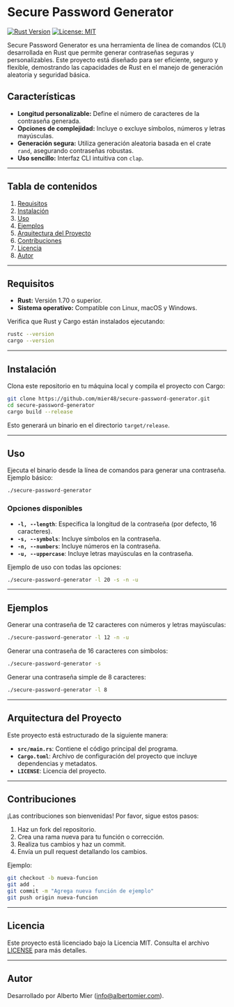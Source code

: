 # Secure Password Generator

[![Rust Version](https://img.shields.io/badge/Rust-1.70+-blue.svg)](https://www.rust-lang.org/)
[![License: MIT](https://img.shields.io/badge/License-MIT-yellow.svg)](./LICENSE)

Secure Password Generator es una herramienta de línea de comandos (CLI) desarrollada en Rust que permite generar contraseñas seguras y personalizables. Este proyecto está diseñado para ser eficiente, seguro y flexible, demostrando las capacidades de Rust en el manejo de generación aleatoria y seguridad básica.

## Características

- **Longitud personalizable:** Define el número de caracteres de la contraseña generada.
- **Opciones de complejidad:** Incluye o excluye símbolos, números y letras mayúsculas.
- **Generación segura:** Utiliza generación aleatoria basada en el crate `rand`, asegurando contraseñas robustas.
- **Uso sencillo:** Interfaz CLI intuitiva con `clap`.

---

## Tabla de contenidos

1. [Requisitos](#requisitos)
2. [Instalación](#instalación)
3. [Uso](#uso)
4. [Ejemplos](#ejemplos)
5. [Arquitectura del Proyecto](#arquitectura-del-proyecto)
6. [Contribuciones](#contribuciones)
7. [Licencia](#licencia)
8. [Autor](#autor)

---

## Requisitos

- **Rust:** Versión 1.70 o superior.
- **Sistema operativo:** Compatible con Linux, macOS y Windows.

Verifica que Rust y Cargo están instalados ejecutando:

```bash
rustc --version
cargo --version
```

---

## Instalación

Clona este repositorio en tu máquina local y compila el proyecto con Cargo:

```bash
git clone https://github.com/mier48/secure-password-generator.git
cd secure-password-generator
cargo build --release
```

Esto generará un binario en el directorio `target/release`.

---

## Uso

Ejecuta el binario desde la línea de comandos para generar una contraseña. Ejemplo básico:

```bash
./secure-password-generator
```

### Opciones disponibles

- **`-l, --length`**: Especifica la longitud de la contraseña (por defecto, 16 caracteres).
- **`-s, --symbols`**: Incluye símbolos en la contraseña.
- **`-n, --numbers`**: Incluye números en la contraseña.
- **`-u, --uppercase`**: Incluye letras mayúsculas en la contraseña.

Ejemplo de uso con todas las opciones:

```bash
./secure-password-generator -l 20 -s -n -u
```

---

## Ejemplos

Generar una contraseña de 12 caracteres con números y letras mayúsculas:

```bash
./secure-password-generator -l 12 -n -u
```

Generar una contraseña de 16 caracteres con símbolos:

```bash
./secure-password-generator -s
```

Generar una contraseña simple de 8 caracteres:

```bash
./secure-password-generator -l 8
```

---

## Arquitectura del Proyecto

Este proyecto está estructurado de la siguiente manera:

- **`src/main.rs`**: Contiene el código principal del programa.
- **`Cargo.toml`**: Archivo de configuración del proyecto que incluye dependencias y metadatos.
- **`LICENSE`**: Licencia del proyecto.

---

## Contribuciones

¡Las contribuciones son bienvenidas! Por favor, sigue estos pasos:

1. Haz un fork del repositorio.
2. Crea una rama nueva para tu función o corrección.
3. Realiza tus cambios y haz un commit.
4. Envía un pull request detallando los cambios.

Ejemplo:

```bash
git checkout -b nueva-funcion
git add .
git commit -m "Agrega nueva función de ejemplo"
git push origin nueva-funcion
```

---

## Licencia

Este proyecto está licenciado bajo la Licencia MIT. Consulta el archivo [LICENSE](./LICENSE) para más detalles.

---

## Autor

Desarrollado por Alberto Mier (<info@albertomier.com>).
